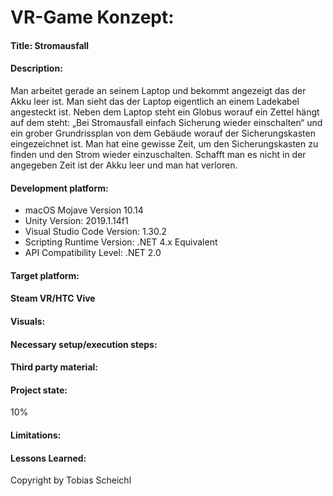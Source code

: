 # VR-Game Konzept:

#### Title: Stromausfall

#### Description:
Man arbeitet gerade an seinem Laptop und bekommt angezeigt das der Akku leer ist. Man sieht das der Laptop eigentlich an einem Ladekabel angesteckt ist. Neben dem Laptop steht ein Globus worauf ein Zettel hängt auf dem steht: „Bei Stromausfall einfach Sicherung wieder einschalten“ und ein grober Grundrissplan von dem Gebäude worauf der Sicherungskasten eingezeichnet ist. Man hat eine gewisse Zeit, um den Sicherungskasten zu finden und den Strom wieder einzuschalten. Schafft man es nicht in der angegeben Zeit ist der Akku leer und man hat verloren.


#### Development platform:
- macOS Mojave Version 10.14
- Unity Version: 2019.1.14f1
- Visual Studio Code Version: 1.30.2
- Scripting Runtime Version: .NET 4.x Equivalent
- API Compatibility Level: .NET 2.0

#### Target platform:
#### Steam VR/HTC Vive

#### Visuals:
#### Necessary setup/execution steps:
#### Third party material:
#### Project state:
10%

#### Limitations:
#### Lessons Learned:
Copyright by Tobias Scheichl

